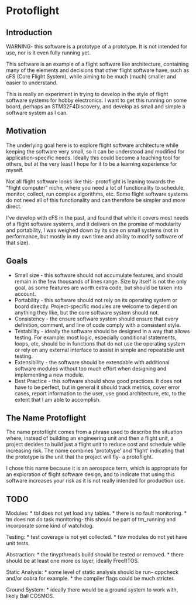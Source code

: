 # Protoflight
## Introduction

WARNING- this software is a prototype of a prototype. It is not intended for use, nor is it even fully running yet.

This software is an example of a flight software like architecture, containing many of the elements and decisions
that other flight software have, such as cFS (Core Flight System), while aiming to be much (much) smaller and
easier to understand.


This is really an experiment in trying to develop in the style of flight software systems for hobby electronics.
I want to get this running on some board, perhaps an STM32F4Discovery, and develop as small and simple a software
system as I can.


## Motivation

The underlying goal here is to explore flight software architecture while keeping the software very small, so it can
be understood and modified for application-specific needs. Ideally this could become a teaching tool for others,
but at the very least I hope for it to be a learning experience for myself.


Not all flight software looks like this- protoflight is leaning towards the "flight computer" niche, where you 
need a lot of functionality to schedule, monitor, collect, run complex algorithms, etc. Some flight software
systems do not need all of this functionality and can therefore be simpler and more direct.

I've develop with cFS in the past, and found that while it
covers most needs of a flight software systems, and it delivers on the promise of modularity and portability, I was
weighed down by its size on small systems (not in performance, but mostly in my own time and ability to modify software
of that size).

## Goals

  * Small size - this software should not accumulate features, and should remain in the few thousands of lines range. Size
    by itself is not the only goal, as some features are worth extra code, but should be taken into account.
  * Portability - this software should not rely on its operating system or board directly. Project-specific modules
    are welcome to depend on anything they like, but the core software system should not.
  * Consistency - the ensure software system should ensure that every definition, comment, and line of code
    comply with a consistent style.
  * Testability - ideally the software should be designed in a way that allows testing. For example: most logic, especially
    conditional statements, loops, etc, should be in functions that do not use the operating system or rely on any
    external interface to assist in simple and repeatable unit testing.
  * Extensibility - the software should be extendable with additional software modules without too much effort when designing
    and implementing a new module.
  * Best Practice - this software should show good practices. It does not have to be perfect, but in general it should track
  metrics, cover error cases, report information to the user, use good architecture, etc, to the extent that I am able to accomplish.

## The Name Protoflight

The name protoflight comes from a phrase used to describe the situation where, instead of building an engineering unit and then
a flight unit, a  project decides to build just a flight unit to reduce cost and schedule while increasing risk. The name combines
'prototype' and 'flight' indicating that the prototype is the unit that the project will fly- a protoflight.

I chose this name because it is an aerospace term, which is appropriate for an exploration of flight software design, and to indicate
that using this software increases your risk as it is not really intended for production use.

## TODO

Modules:
    * tbl does not yet load any tables.
    * there is no fault monitoring.
    * tm does not do task monitoring- this should be part of tm\_running and incorporate some kind of watchdog.

Testing:
    * test coverage is not yet collected.
    * fsw modules do not yet have unit tests.

Abstraction:
    * the tinypthreads build should be tested or removed.
    * there should be at least one more os layer, ideally FreeRTOS.

Static Analysis:
    * some level of static analysis should be run- cppcheck and/or cobra for example.
    * the compiler flags could be much stricter.

Ground System:
    * ideally there would be a ground system to work with, likely Ball COSMOS.

